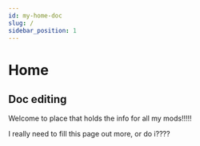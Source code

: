 ```yaml
---
id: my-home-doc
slug: /
sidebar_position: 1
---
```


# Home

## Doc editing

Welcome to place that holds the info for all my mods!!!!!

I really need to fill this page out more, or do i????
